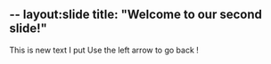 --
layout:slide
title: "Welcome to our second slide!"
---
This is new text I put
Use the left arrow to go back !
